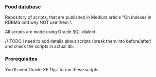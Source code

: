 ### Food database

Repository of scripts, that are published in Medium article "On indexes in RDBMS and why NOT use them.".

All scripts are made using Oracle SQL dialect.

// TODO I need to add details about scripts (break them into before/after) and check the scripts in actual db.

### Prerequisites

You'll need Oracle XE 11g+ to run these scripts.